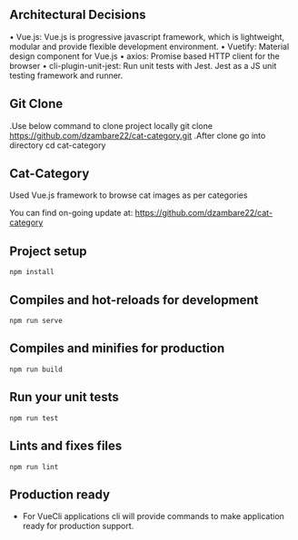 ## Architectural Decisions

•	Vue.js:  Vue.js is progressive javascript framework, which is lightweight, modular and provide flexible development environment.
•	Vuetify:  Material design component for Vue.js
•	axios:  Promise based HTTP client for the browser
•	cli-plugin-unit-jest: Run unit tests with Jest. Jest as a JS unit testing framework and runner.

## Git Clone
.Use below command to clone project locally
    git clone https://github.com/dzambare22/cat-category.git
.After clone go into directory
    cd cat-category

## Cat-Category

Used Vue.js framework to browse cat images as per categories

You can find on-going update at: https://github.com/dzambare22/cat-category

## Project setup
```
npm install
```

## Compiles and hot-reloads for development
```
npm run serve
```

## Compiles and minifies for production
```
npm run build
```

## Run your unit tests
```
npm run test
```

## Lints and fixes files
```
npm run lint
```
## Production ready
* For VueCli applications cli will provide commands to make application ready for production support.

